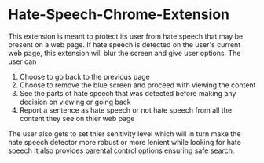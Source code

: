 # Hate-Speech-Chrome-Extension

This extension is meant to protect its user from hate speech that may be present on a web page.
If hate speech is detected on the user's current web page, this extension will blur the screen and give user options.
The user can 
1. Choose to go back to the previous page 
2. Choose to remove the blue screen and proceed with viewing the content
3. See the parts of hate speech that was detected before making any decision on viewing or going back
4. Report a sentence as hate speech or not hate speech from all the content they see on thier web page

The user also gets to set thier senitivity level which will in turn make the hate speech detector more robust or more lenient while looking for hate speech
It also provides parental control options ensuring safe search.

